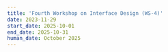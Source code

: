 ```yaml
---
title: 'Fourth Workshop on Interface Design (WS-4)'
date: 2023-11-29
start_date: 2025-10-01
end_date: 2025-10-31
human_date: October 2025
---
```

